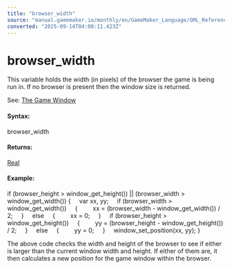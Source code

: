 ```yaml
---
title: "browser_width"
source: "manual.gamemaker.io/monthly/en/GameMaker_Language/GML_Reference/Web_And_HTML5/browser_width.htm"
converted: "2025-09-14T04:00:11.423Z"
---
```


# browser\_width

This variable holds the width (in pixels) of the browser the game is being run in. If no browser is present then the window size is returned.

See: [The Game Window](../../../../../../GameMaker_Language/GML_Reference/Cameras_And_Display/The_Game_Window/The_Game_Window.md)

#### Syntax:

browser\_width

#### Returns:

[Real](../../GML_Overview/Data_Types.md)

#### Example:

if (browser\_height > window\_get\_height()) || (browser\_width > window\_get\_width())
{
    var xx, yy;
    if (browser\_width > window\_get\_width())
    {
        xx = (browser\_width - window\_get\_width()) / 2;
    }
    else
    {
        xx = 0;
    }
    if (browser\_height > window\_get\_height())
    {
        yy = (browser\_height - window\_get\_height()) / 2;
    }
    else
    {
        yy = 0;
    }
    window\_set\_position(xx, yy);
}

The above code checks the width and height of the browser to see if either is larger than the current window width and height. If either of them are, it then calculates a new position for the game window within the browser.